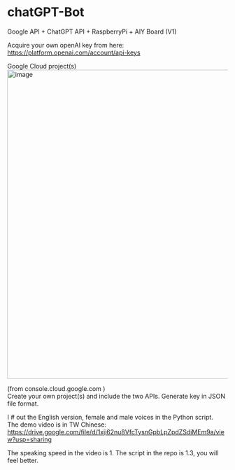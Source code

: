 # chatGPT-Bot
Google API + ChatGPT API + RaspberryPi + AIY Board (V1)    

Acquire your own openAI key from here:    
https://platform.openai.com/account/api-keys

Google Cloud project(s)  
<img width="707" alt="image" src="https://github.com/Trina0224/chatGPT-Bot/assets/5771864/a346fa47-ed5e-4717-ae5b-9dae86eb4404">

(from console.cloud.google.com )  
Create your own project(s) and include the two APIs. Generate key in JSON file format.  

I # out the English version, female and male voices in the Python script.  
The demo video is in TW Chinese:  
https://drive.google.com/file/d/1xji62nu8VfcTysnGpbLpZpdZSdiMEm9a/view?usp=sharing  

The speaking speed in the video is 1. The script in the repo is 1.3, you will feel better.  

